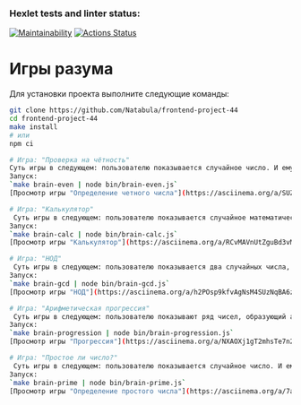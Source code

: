 ### Hexlet tests and linter status:
[![Maintainability](https://api.codeclimate.com/v1/badges/529454bb5f88ad184ea6/maintainability)](https://codeclimate.com/github/Natabula/frontend-project-44/maintainability)
[![Actions Status](https://github.com/Natabula/frontend-project-44/actions/workflows/hexlet-check.yml/badge.svg)](https://github.com/Natabula/frontend-project-44/actions)

# Игры разума
Для установки проекта выполните следующие команды:
```bash
git clone https://github.com/Natabula/frontend-project-44
cd frontend-project-44
make install
# или
npm ci

# Игра: "Проверка на чётность"
Суть игры в следующем: пользователю показывается случайное число. И ему нужно ответить yes, если число чётное, или no — если нечётное. 
Запуск:
`make brain-even | node bin/brain-even.js`
[Просмотр игры "Определение четного числа"](https://asciinema.org/a/SUZM0ttVQePpJJmLjgE1vghs5)

# Игра: "Калькулятор"
 Суть игры в следующем: пользователю показывается случайное математическое выражение, например 35 + 16, которое нужно вычислить и записать правильный ответ. 
Запуск:
`make brain-calc | node bin/brain-calc.js`
[Просмотр игры "Калькулятор"](https://asciinema.org/a/RCvMAVnUtZguBd3vMYq9ls6fI)

# Игра: "НОД"
 Суть игры в следующем: пользователю показывается два случайных числа, например, 25 50. Пользователь должен вычислить и ввести наибольший общий делитель этих чисел. 
Запуск:
`make brain-gcd | node bin/brain-gcd.js`
[Просмотр игры "НОД"](https://asciinema.org/a/h2POsp9kfvAgNsM4SUzNqBA6z)

# Игра: "Арифметическая прогрессия"
 Суть игры в следующем: пользователю показывают ряд чисел, образующий арифметическую прогрессию, заменив любое из чисел двумя точками. Игрок должен определить это число. 
Запуск:
`make brain-progression | node bin/brain-progression.js`
[Просмотр игры "Прогрессия"](https://asciinema.org/a/NXAOXj1gT2mhsTe7n2BsVz8eJ)

# Игра: "Простое ли число?"
 Суть игры в следующем: пользователю показывается случайное число. И ему нужно ответить yes, если число простое, или no — если оно составное. 
Запуск:
`make brain-prime | node bin/brain-prime.js`
[Просмотр игры "Определение простого числа"](https://asciinema.org/a/7anEQseXusTusuMiZNurFVIh7). Запуск: $ brain-prime

